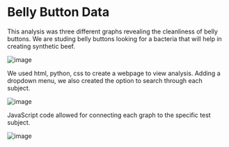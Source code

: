 # Belly Button Data
This analysis was three different graphs revealing the cleanliness of belly buttons. We are studing belly buttons looking for a bacteria that will help in creating synthetic beef. 

![image](https://user-images.githubusercontent.com/106329824/202527779-f7ee725b-0a53-4232-b7c3-955434ecd103.png)

We used html, python, css to create a webpage to view analysis. Adding a dropdown menu, we also created the option to search through each subject.

![image](https://user-images.githubusercontent.com/106329824/202527981-c678624a-ea1c-4ebb-b3e6-eaddf4f7f083.png)

JavaScript code allowed for connecting each graph to the specific test subject.

![image](https://user-images.githubusercontent.com/106329824/202528256-45468d17-1dc8-44c2-8c90-f81fd18e96ae.png)
